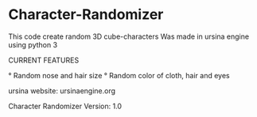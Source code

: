 # Character-Randomizer

This code create random 3D cube-characters
Was made in ursina engine using python 3

CURRENT FEATURES

° Random nose and hair size
° Random color of cloth, hair and eyes

ursina website: ursinaengine.org

Character Randomizer Version: 1.0
